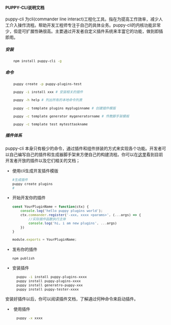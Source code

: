 <font size=2>

#### PUPPY-CLI说明文档
puppy-cli 为cli(commander line interact)工程化工具。指在为提高工作效率，减少人工介入操作流程。帮助开发工程师专注于自己的具体业务。puppy-cli的内核功能非常少，但是可扩展性确很高。主要通过开发者自定义插件系统来丰富它的功能，做到即插即用。

##### 安装
```bash
    npm install puppy-cli -g
```


##### 命令
```bash
    puppy create -p puppy-plugins-test

    puppy -i install xxx # 安装相关的插件

    puppy -h help # 列出所有的本地命令列表

    puppy -c template plugins mypluginname # 创建插件模版

    puppy -c template generator mygeneratorname # 传教脚手架模板

    puppy -c template test mytesttaskname


```


##### 插件体系

puppy-cli 本身只有极少的命令，通过插件和组件拼装的方式来实现各个功能。开发者可以自己编写自己的插件和生成器脚手架来方便自己的构建流程。你可以在[这里](https://www.baidu.com)看到目前开发者开放的插件以及它们相关的文档；

- 使用cli生成开发插件模版
  ``` bash
  #生成插件
  puppy create plugins
  #
  ```
- 开始开发你的插件
    ```ts
    const YourPluginName = function(ctx) {
        console.log('hello puppy plugins world');
        ctx.commander.register('-xxx, xxxx <params>', (...args) => {
            //实际插件函数执行主体
            console.log('hi, i am new plugins', ...args)
        })
    }

    module.exports = YourPluginName;
    ```
- 发布你的插件
    ```bash
    npm publish
    ```

- 安装插件
  
  ```bash
    puppu -i install puppy-plugins-xxxx
    puppy install puppy-plugins-xxxx
    puppy install generatro-puppy-xxx
    puppy install puppy-tester-xxxx
  ```
安装好插件以后，你可以阅读插件文档，了解通过何种命令来启动插件。

-  使用插件
  ```bash
    puppy -x xxxx
  ```
<font>